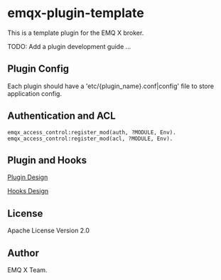 
emqx-plugin-template
====================

This is a template plugin for the EMQ X broker.

TODO: Add a plugin development guide ...

Plugin Config
-------------

Each plugin should have a 'etc/{plugin_name}.conf|config' file to store application config.

Authentication and ACL
----------------------

```
emqx_access_control:register_mod(auth, ?MODULE, Env).
emqx_access_control:register_mod(acl, ?MODULE, Env).
```

Plugin and Hooks
-----------------

[Plugin Design](http://docs.emqtt.com/en/latest/design.html#plugin-design)

[Hooks Design](http://docs.emqtt.com/en/latest/design.html#hooks-design)

License
-------

Apache License Version 2.0

Author
------

EMQ X Team.
